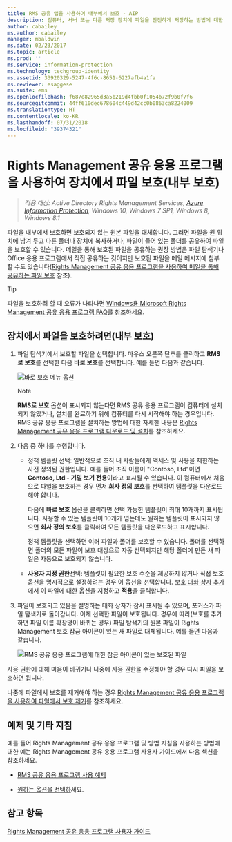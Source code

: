 ```yaml
---
title: RMS 공유 앱을 사용하여 내부에서 보호 - AIP
description: 컴퓨터, 서버 또는 다른 저장 장치에 파일을 안전하게 저장하는 방법에 대한 지침을 제공합니다.
author: cabailey
ms.author: cabailey
manager: mbaldwin
ms.date: 02/23/2017
ms.topic: article
ms.prod: ''
ms.service: information-protection
ms.technology: techgroup-identity
ms.assetid: 33920329-5247-4f6c-8651-6227afb4a1fa
ms.reviewer: esaggese
ms.suite: ems
ms.openlocfilehash: f687e82965d3a5b219d4fbb0f1054b72f9b0f7f6
ms.sourcegitcommit: 44ff610dec678604c449d42cc0b0863ca8224009
ms.translationtype: HT
ms.contentlocale: ko-KR
ms.lasthandoff: 07/31/2018
ms.locfileid: "39374321"
---
```

# <a name="protect-a-file-on-a-device-protect-in-place-by-using-the-rights-management-sharing-application"></a>Rights Management 공유 응용 프로그램을 사용하여 장치에서 파일 보호(내부 보호)

>*적용 대상: Active Directory Rights Management Services, [Azure Information Protection](https://azure.microsoft.com/pricing/details/information-protection), Windows 10, Windows 7 SP1, Windows 8, Windows 8.1*

파일을 내부에서 보호하면 보호되지 않는 원본 파일을 대체합니다. 그러면 파일을 원 위치에 남겨 두고 다른 폴더나 장치에 복사하거나, 파일이 들어 있는 폴더를 공유하여 파일을 보호할 수 있습니다. 메일을 통해 보호된 파일을 공유하는 권장 방법은 파일 탐색기나 Office 응용 프로그램에서 직접 공유하는 것이지만 보호된 파일을 메일 메시지에 첨부할 수도 있습니다([Rights Management 공유 응용 프로그램을 사용하여 메일을 통해 공유하는 파일 보호](sharing-app-protect-by-email.md) 참조).

> [!TIP]
> 파일을 보호하려 할 때 오류가 나타나면 [Windows용 Microsoft Rights Management 공유 응용 프로그램 FAQ](http://go.microsoft.com/fwlink/?LinkId=303971)를 참조하세요.

## <a name="to-protect-a-file-on-a-device-protect-in-place"></a>장치에서 파일을 보호하려면(내부 보호)

1.  파일 탐색기에서 보호할 파일을 선택합니다. 마우스 오른쪽 단추를 클릭하고 **RMS로 보호**를 선택한 다음 **바로 보호**를 선택합니다. 예를 들면 다음과 같습니다.

    ![바로 보호 메뉴 옵션](../media/ADRMS_MSRMSApp_SP_CompanyDefined.png)

    > [!NOTE]
    > **RMS로 보호** 옵션이 표시되지 않는다면 RMS 공유 응용 프로그램이 컴퓨터에 설치되지 않았거나, 설치를 완료하기 위해 컴퓨터를 다시 시작해야 하는 경우입니다. RMS 공유 응용 프로그램을 설치하는 방법에 대한 자세한 내용은 [Rights Management 공유 응용 프로그램 다운로드 및 설치](install-sharing-app.md)를 참조하세요.

2.  다음 중 하나를 수행합니다.

    -   정책 템플릿 선택: 일반적으로 조직 내 사람들에게 액세스 및 사용을 제한하는 사전 정의된 권한입니다. 예를 들어 조직 이름이 "Contoso, Ltd"이면 **Contoso, Ltd - 기밀 보기 전용**이라고 표시될 수 있습니다. 이 컴퓨터에서 처음으로 파일을 보호하는 경우 먼저 **회사 정의 보호**를 선택하여 탬플릿을 다운로드해야 합니다.

        다음에 **바로 보호** 옵션을 클릭하면 선택 가능한 템플릿이 최대 10개까지 표시됩니다. 사용할 수 있는 템플릿이 10개가 넘는데도 원하는 템플릿이 표시되지 않으면 **회사 정의 보호**를 클릭하여 모든 템플릿을 다운로드하고 표시합니다.

        정책 템플릿을 선택하면 여러 파일과 폴더를 보호할 수 있습니다. 폴더를 선택하면 폴더의 모든 파일이 보호 대상으로 자동 선택되지만 해당 폴더에 만든 새 파일은 자동으로 보호되지 않습니다.

    -   **사용자 지정 권한**선택: 템플릿이 필요한 보호 수준을 제공하지 않거나 직접 보호 옵션을 명시적으로 설정하려는 경우 이 옵션을 선택합니다. [보호 대화 상자 추가](sharing-app-dialog-box.md)에서 이 파일에 대한 옵션을 지정하고 **적용**을 클릭합니다.

3.  파일이 보호되고 있음을 설명하는 대화 상자가 잠시 표시될 수 있으며, 포커스가 파일 탐색기로 돌아갑니다. 이제 선택한 파일이 보호됩니다. 경우에 따라(보호를 추가하면 파일 이름 확장명이 바뀌는 경우) 파일 탐색기의 원본 파일이 Rights Management 보호 잠금 아이콘이 있는 새 파일로 대체됩니다. 예를 들면 다음과 같습니다.

    ![RMS 공유 응용 프로그램에 대한 잠금 아이콘이 있는 보호된 파일](../media/ADRMS_MSRMSApp_Pfile.png)

사용 권한에 대해 마음이 바뀌거나 나중에 사용 권한을 수정해야 할 경우 다시 파일을 보호하면 됩니다.

나중에 파일에서 보호를 제거해야 하는 경우 [Rights Management 공유 응용 프로그램을 사용하여 파일에서 보호 제거](sharing-app-remove-protection.md)를 참조하세요.

## <a name="examples-and-other-instructions"></a>예제 및 기타 지침
예를 들어 Rights Management 공유 응용 프로그램 및 방법 지침을 사용하는 방법에 대한 예는 Rights Management 공유 응용 프로그램 사용자 가이드에서 다음 섹션을 참조하세요.

-   [RMS 공유 응용 프로그램 사용 예제](sharing-app-user-guide.md#examples-for-using-the-rms-sharing-application)

-   [원하는 옵션을 선택하](sharing-app-user-guide.md#what-do-you-want-to-do)세요.

## <a name="see-also"></a>참고 항목
[Rights Management 공유 응용 프로그램 사용자 가이드](sharing-app-user-guide.md)

